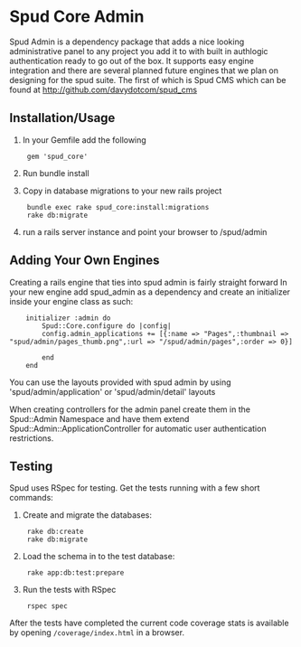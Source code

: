 Spud Core Admin
===============

Spud Admin is a dependency package that adds a nice looking administrative panel to any project you add it to with built in authlogic authentication ready to go out of the box. It supports easy engine integration and there are several planned future engines that we plan on designing for the spud suite. The first of which is Spud CMS which can be found at http://github.com/davydotcom/spud_cms

Installation/Usage
------------------

1. In your Gemfile add the following

		gem 'spud_core'

2. Run bundle install
3. Copy in database migrations to your new rails project

		bundle exec rake spud_core:install:migrations
		rake db:migrate

4. run a rails server instance and point your browser to /spud/admin


Adding Your Own Engines
-----------------------

Creating a rails engine that ties into spud admin is fairly straight forward
In your new engine add spud_admin as a dependency and create an initializer inside your engine class as such:

		initializer :admin do
			Spud::Core.configure do |config|
			config.admin_applications += [{:name => "Pages",:thumbnail => "spud/admin/pages_thumb.png",:url => "/spud/admin/pages",:order => 0}]

			end
		end

You can use the layouts provided with spud admin by using 'spud/admin/application' or 'spud/admin/detail' layouts

When creating controllers for the admin panel create them in the Spud::Admin Namespace and have them extend Spud::Admin::ApplicationController for automatic user authentication restrictions.

Testing
-----------------

Spud uses RSpec for testing. Get the tests running with a few short commands:

1. Create and migrate the databases:
   
		rake db:create
		rake db:migrate

2. Load the schema in to the test database:

		rake app:db:test:prepare

3. Run the tests with RSpec

		rspec spec

After the tests have completed the current code coverage stats is available by opening ```/coverage/index.html``` in a browser.



